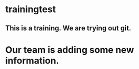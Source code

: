 trainingtest
============
## This is a training. We are trying out git.

# Our team is adding some new information.
